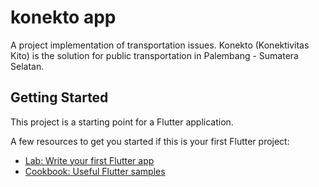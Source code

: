 # konekto app

A project implementation of transportation issues. Konekto (Konektivitas Kito) is the solution for public transportation in Palembang - Sumatera Selatan. 

## Getting Started

This project is a starting point for a Flutter application.

A few resources to get you started if this is your first Flutter project:

- [Lab: Write your first Flutter app](https://docs.flutter.dev/get-started/codelab)
- [Cookbook: Useful Flutter samples](https://docs.flutter.dev/cookbook)

